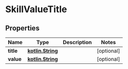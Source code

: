 # SkillValueTitle

## Properties
Name | Type | Description | Notes
------------ | ------------- | ------------- | -------------
**title** | [**kotlin.String**](.md) |  |  [optional]
**value** | [**kotlin.String**](.md) |  |  [optional]
